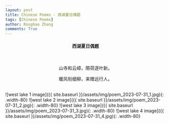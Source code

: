 ```yaml
---
layout: post
title: Chinese Poems - 西湖夏日偶题
tags: [Chinese Poems]
author: Ronghao Zhang
comments: True 
---
```


<div align = "center">
    
</div>

<div align = "center">
    <h4>西湖夏日偶题</h4>
    <br>
    <p>山寺和云嶂，隰荷逐叶新。</p>
    <p>暖风衔细柳，来赠远行人。</p>
</div>
<br>
![west lake 1 image]({{ site.baseurl }}/assets/img/poem_2023-07-31_1.jpg){: .width-80}
![west lake 2 image]({{ site.baseurl }}/assets/img/poem_2023-07-31_2.jpg){: .width-80}
![west lake 3 image]({{ site.baseurl }}/assets/img/poem_2023-07-31_3.jpg){: .width-80}
![west lake 4 image]({{ site.baseurl }}/assets/img/poem_2023-07-31_4.jpg){: .width-80}